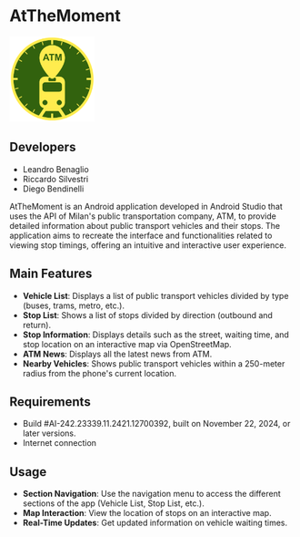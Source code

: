 # AtTheMoment
<img src="app/src/main/res/drawable/iconlogo.png" width="150" />


## Developers
- Leandro Benaglio
- Riccardo Silvestri
- Diego Bendinelli

AtTheMoment is an Android application developed in Android Studio that uses the API of Milan's public transportation company, ATM, to provide detailed information about public transport vehicles and their stops. The application aims to recreate the interface and functionalities related to viewing stop timings, offering an intuitive and interactive user experience.

## Main Features

- **Vehicle List**: Displays a list of public transport vehicles divided by type (buses, trams, metro, etc.).
- **Stop List**: Shows a list of stops divided by direction (outbound and return).
- **Stop Information**: Displays details such as the street, waiting time, and stop location on an interactive map via OpenStreetMap.
- **ATM News**: Displays all the latest news from ATM.
- **Nearby Vehicles**: Shows public transport vehicles within a 250-meter radius from the phone's current location.

## Requirements

- Build #AI-242.23339.11.2421.12700392, built on November 22, 2024, or later versions.
- Internet connection

## Usage

- **Section Navigation**: Use the navigation menu to access the different sections of the app (Vehicle List, Stop List, etc.).
- **Map Interaction**: View the location of stops on an interactive map.
- **Real-Time Updates**: Get updated information on vehicle waiting times.

